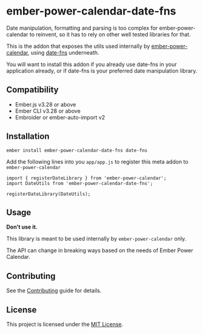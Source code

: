 # ember-power-calendar-date-fns

Date manipulation, formatting and parsing is too complex for ember-power-calendar to reinvent, so it
has to rely on other well tested libraries for that.

This is the addon that exposes the utils used internally by [ember-power-calendar](https://www.ember-power-calendar.com),
using [date-fns](https://date-fns.org) underneath.

You will want to install this addon if you already use date-fns in your application already, or if
date-fns is your preferred date manipulation library.


## Compatibility

* Ember.js v3.28 or above
* Ember CLI v3.28 or above
* Embroider or ember-auto-import v2


## Installation

```
ember install ember-power-calendar-date-fns date-fns
```

Add the following lines into you `app/app.js` to register this meta addon to `ember-power-calendar`
```
import { registerDateLibrary } from 'ember-power-calendar';
import DateUtils from 'ember-power-calendar-date-fns';

registerDateLibrary(DateUtils);
```


## Usage

**Don't use it.**

This library is meant to be used internally by `ember-power-calendar` only.

The API can change in breaking ways based on the needs of Ember Power Calendar.


## Contributing

See the [Contributing](CONTRIBUTING.md) guide for details.


## License

This project is licensed under the [MIT License](LICENSE.md).
